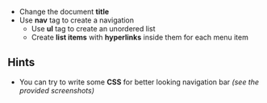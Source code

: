 ﻿
* Change the document **title**
* Use **nav** tag to create a navigation
    * Use **ul** tag to create an unordered list
    * Create **list items** with **hyperlinks** inside them for each menu item
	
## Hints
* You can try to write some **CSS** for better looking navigation bar *(see the provided screenshots)*